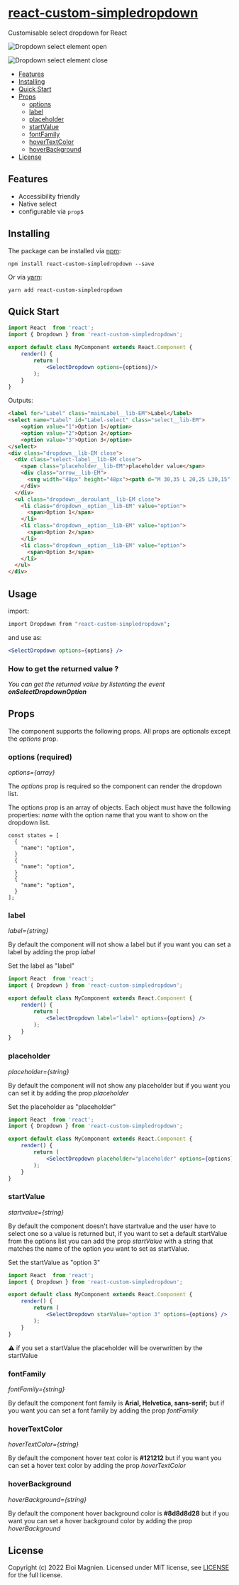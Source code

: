 # [react-custom-simpledropdown](https://github.com/EloiMgn/react-component-dropdown)

Customisable select dropdown for React 

![Dropdown select element open](./img/SelectDropdown-open.PNG)

![Dropdown select element close](./img/SelectDropdown-close.PNG)

- [Features](#features)
- [Installing](#installing)
- [Quick Start](#quick-start)
- [Props](#props)
    - [options](#options)
    - [label](#label)
    - [placeholder](#placeholder)
    - [startValue](#startValue)
    - [fontFamily](#fontFamily)
    - [hoverTextColor](#hoverTextColor)
    - [hoverBackground](#hoverBackground)
- [License](#license)

## Features

- Accessibility friendly
- Native select
- configurable via `prop`s

## Installing

The package can be installed via [npm](https://github.com/npm/cli):

```
npm install react-custom-simpledropdown --save
```

Or via [yarn](https://github.com/yarnpkg/yarn):

```
yarn add react-custom-simpledropdown
```


## Quick Start

```jsx
import React  from 'react';
import { Dropdown } from 'react-custom-simpledropdown';

export default class MyComponent extends React.Component {
    render() {
        return (
            <SelectDropdown options={options}/>
        );
    }
}
```

Outputs:

```html
<label for="Label" class="mainLabel__lib-EM">Label</label>
<select name="Label" id="Label-select" class="select__lib-EM">
    <option value="1">Option 1</option>
    <option value="2">Option 2</option>
    <option value="3">Option 3</option>
</select>
<div class="dropdown__lib-EM close">
  <div class="select-label__lib-EM close">
    <span class="placeholder__lib-EM">placeholder value</span>
    <div class="arrow__lib-EM">
      <svg width="48px" height="48px"><path d="M 30,35 L 20,25 L30,15" stroke-width="3" stroke-linecap="round" style="fill: none; stroke: black;"></path></svg>
    </div>
  </div>
  <ul class="dropdown__deroulant__lib-EM close">
    <li class="dropdown__option__lib-EM" value="option">
      <span>Option 1</span>
    </li>
    <li class="dropdown__option__lib-EM" value="option">
      <span>Option 2</span>
    </li>
    <li class="dropdown__option__lib-EM" value="option">
      <span>Option 3</span>
    </li>
  </ul>
</div>
```

## Usage

import:

```bash
import Dropdown from "react-custom-simpledropdown";
```

and use as:

```jsx
<SelectDropdown options={options} />
```

### How to get the returned value ?

*You can get the returned value by listenting the event **onSelectDropdownOption***

## Props

The component supports the following props. All props  are optionals except the *options* prop.

### options (required)
_options={array}_

The *options* prop is required so the component can render the dropdown list.

The options prop is an array of objects. Each object must have the following properties: *name* with the option name that you want to show on the dropdown list.

```
const states = [
  {
    "name": "option",
  }
  {
    "name": "option",
  }
  {
    "name": "option",
  }
];
```
### label
_label={string}_

By default the component will not show a label but if you want you can set a label by adding the prop *label*

Set the label as "label"
```jsx
import React  from 'react';
import { Dropdown } from 'react-custom-simpledropdown';

export default class MyComponent extends React.Component {
    render() {
        return (
            <SelectDropdown label="label" options={options} />
        );
    }
}
```

### placeholder
_placeholder={string}_

By default the component will not show any placeholder but if you want you can set it by adding the prop *placeholder*

Set the placeholder as "placeholder"
```jsx
import React  from 'react';
import { Dropdown } from 'react-custom-simpledropdown';

export default class MyComponent extends React.Component {
    render() {
        return (
            <SelectDropdown placeholder="placeholder" options={options} />
        );
    }
}
```

### startValue
_startvalue={string}_

By default the component doesn't have startvalue and the user have to select one so a value is returned but, if you want to set a default startValue from the options list you can add the prop *startValue* with a string that matches the name of the option you want to set as startValue.

Set the startValue as "option 3"
```jsx
import React  from 'react';
import { Dropdown } from 'react-custom-simpledropdown';

export default class MyComponent extends React.Component {
    render() {
        return (
            <SelectDropdown starValue="option 3" options={options} />
        );
    }
}
```
:warning: if you set a startValue the placeholder will be overwritten by the startValue

### fontFamily
_fontFamily={string}_

By default the component font family is **Arial, Helvetica, sans-serif;** but if you want you can set a font family by adding the prop *fontFamily*

### hoverTextColor
_hoverTextColor={string}_

By default the component hover text color is **#121212** but if you want you can set a hover text color by adding the prop *hoverTextColor*

### hoverBackground
_hoverBackground={string}_

By default the component hover background color is **#8d8d8d28** but if you want you can set a hover background color by adding the prop *hoverBackground*

## License

Copyright (c) 2022 Eloi Magnien. Licensed under MIT license, see [LICENSE](LICENSE) for the full license.